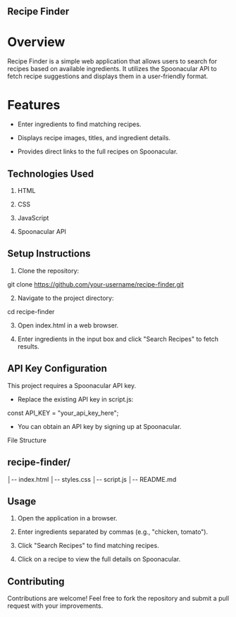 ## Recipe Finder

# Overview

Recipe Finder is a simple web application that allows users to search for recipes based on available ingredients. It utilizes the Spoonacular API to fetch recipe suggestions and displays them in a user-friendly format.

# Features

- Enter ingredients to find matching recipes.

- Displays recipe images, titles, and ingredient details.

- Provides direct links to the full recipes on Spoonacular.

## Technologies Used

1. HTML

2. CSS

3. JavaScript

4. Spoonacular API

## Setup Instructions

1. Clone the repository:

git clone https://github.com/your-username/recipe-finder.git

2. Navigate to the project directory:

cd recipe-finder

3. Open index.html in a web browser.

4. Enter ingredients in the input box and click "Search Recipes" to fetch results.

## API Key Configuration

This project requires a Spoonacular API key.

- Replace the existing API key in script.js:

const API_KEY = "your_api_key_here";

- You can obtain an API key by signing up at Spoonacular.

File Structure

## recipe-finder/
│-- index.html
│-- styles.css
│-- script.js
│-- README.md

## Usage

1. Open the application in a browser.

2. Enter ingredients separated by commas (e.g., "chicken, tomato").

3. Click "Search Recipes" to find matching recipes.

4. Click on a recipe to view the full details on Spoonacular.

## Contributing

Contributions are welcome! Feel free to fork the repository and submit a pull request with your improvements.



